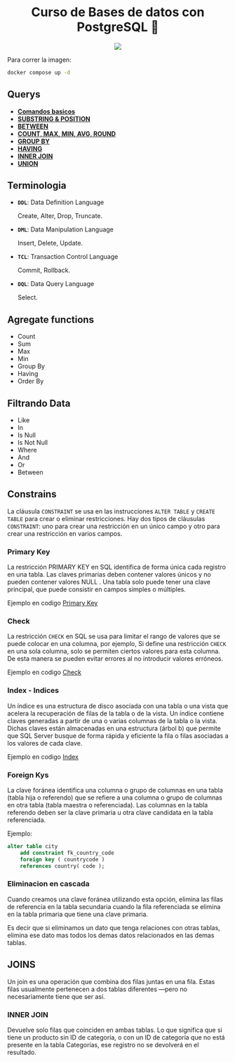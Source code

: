 <h1 align="center"><strong>Curso de Bases de datos con PostgreSQL 🐘</strong></h1>

<p align="center">
  <img src="https://encrypted-tbn0.gstatic.com/images?q=tbn:ANd9GcTpfaTsKJk0YBH5qQr5bidb8wERTNwOr-jW_3JsEvCjktSav3eyBJGaNzzIKrdBE3DSeC4&usqp=CAU" />
</p>

Para correr la imagen:

```bash
docker compose up -d
```

## Querys

- [**Comandos basicos**](./querys/comandos-basicos.md)
- [**SUBSTRING & POSITION**](./querys/substring-y-position.md)
- [**BETWEEN**](./querys/operador-between.md)
- [**COUNT, MAX, MIN, AVG, ROUND**](./querys/max-min-count-rounded-avg.md)
- [**GROUP BY**](./querys/group-by.md)
- [**HAVING**](./querys/having.md)
- [**INNER JOIN**](./doc/joins/inner-join.md)
- [**UNION**]()

## Terminologia

- **`DDL`**: Data Definition Language

  Create, Alter, Drop, Truncate.

- **`DML`**: Data Manipulation Language

  Insert, Delete, Update.

- **`TCL`**: Transaction Control Language

  Commit, Rollback.

- **`DQL`**: Data Query Language

  Select.

## Agregate functions

- Count
- Sum
- Max
- Min
- Group By
- Having
- Order By

## Filtrando Data

- Like
- In
- Is Null
- Is Not Null
- Where
- And
- Or
- Between

## Constrains

La cláusula `CONSTRAINT` se usa en las instrucciones `ALTER TABLE` y `CREATE TABLE` para crear o eliminar restricciones. Hay dos tipos de cláusulas `CONSTRAINT`: uno para crear una restricción en un único campo y otro para crear una restricción en varios campos.

### Primary Key

La restricción PRIMARY KEY en SQL identifica de forma única cada registro en una tabla. Las claves primarias deben contener valores únicos y no pueden contener valores NULL . Una tabla solo puede tener una clave principal, que puede consistir en campos simples o múltiples.

Ejemplo en codigo [Primary Key](./doc/primary-key.md)

### Check

La restricción `CHECK` en SQL se usa para limitar el rango de valores que se puede colocar en una columna, por ejemplo, Si define una restricción `CHECK` en una sola columna, solo se permiten ciertos valores para esta columna. De esta manera se pueden evitar errores al no introducir valores erróneos.

Ejemplo en codigo [Check](./doc/check.md)

### Index - Indices

Un índice es una estructura de disco asociada con una tabla o una vista que acelera la recuperación de filas de la tabla o de la vista. Un índice contiene claves generadas a partir de una o varias columnas de la tabla o la vista. Dichas claves están almacenadas en una estructura (árbol b) que permite que SQL Server busque de forma rápida y eficiente la fila o filas asociadas a los valores de cada clave.

Ejemplo en codigo [Index](./doc/index-indices.md)

### Foreign Kys

La clave foránea identifica una columna o grupo de columnas en una tabla (tabla hija o referendo) que se refiere a una columna o grupo de columnas en otra tabla (tabla maestra o referenciada). Las columnas en la tabla referendo deben ser la clave primaria u otra clave candidata en la tabla referenciada.

Ejemplo:

```sql
alter table city
	add constraint fk_country_code
	foreign key ( countrycode )
	references country( code );
```

### Eliminacion en cascada

Cuando creamos una clave foránea utilizando esta opción, elimina las filas de referencia en la tabla secundaria cuando la fila referenciada se elimina en la tabla primaria que tiene una clave primaria.

Es decir que si eliminamos un dato que tenga relaciones con otras tablas, elimina ese dato mas todos los demas datos relacionados en las demas tablas.

## JOINS

Un join es una operación que combina dos filas juntas en una fila. Estas filas usualmente pertenecen a dos tablas diferentes —pero no necesariamente tiene que ser así.

### INNER JOIN

Devuelve solo filas que coinciden en ambas tablas. Lo que significa que si tiene un producto sin ID de categoría, o con un ID de categoría que no está presente en la tabla Categorías, ese registro no se devolverá en el resultado.
